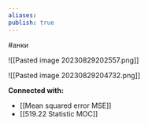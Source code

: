 ```yaml
---
aliases:
publish: true
---
```

#анки

![[Pasted image 20230829202557.png]]

![[Pasted image 20230829204732.png]]



**Connected with:**
- [[Mean squared error MSE]]
- [[519.22 Statistic MOC]]

